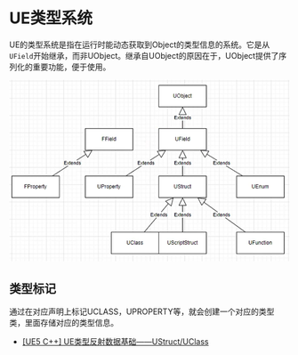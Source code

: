 # UE类型系统

​	UE的类型系统是指在运行时能动态获取到Object的类型信息的系统。它是从`UField`开始继承，而非UObject。继承自UObject的原因在于，UObject提供了序列化的重要功能，便于使用。

![image-20240202144414469](./assets/image-20240202144414469.png)

## 类型标记

​	通过在对应声明上标记UCLASS，UPROPERTY等，就会创建一个对应的类型类，里面存储对应的类型信息。



* [[UE5 C++] UE类型反射数据基础——UStruct/UClass](https://www.bilibili.com/video/BV1Fp4y1K7zK/?spm_id_from=333.337.search-card.all.click)

